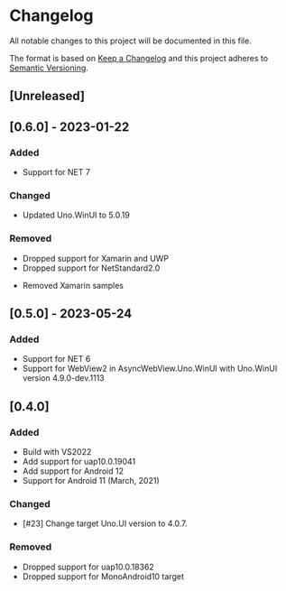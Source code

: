 ﻿# Changelog
All notable changes to this project will be documented in this file.

The format is based on [Keep a Changelog](http://keepachangelog.com/en/1.0.0/)
and this project adheres to [Semantic Versioning](http://semver.org/spec/v2.0.0.html).

## [Unreleased]

## [0.6.0] - 2023-01-22
### Added
* Support for NET 7

### Changed
* Updated Uno.WinUI to 5.0.19

### Removed
* Dropped support for Xamarin and UWP
* Dropped support for NetStandard2.0
- Removed Xamarin samples 

## [0.5.0] - 2023-05-24

### Added
* Support for NET 6
* Support for WebView2 in AsyncWebView.Uno.WinUI with Uno.WinUI version 4.9.0-dev.1113

## [0.4.0]

### Added
* Build with VS2022
* Add support for uap10.0.19041
* Add support for Android 12
* Support for Android 11 (March, 2021)

### Changed
* [#23] Change target Uno.UI version to 4.0.7.

### Removed
* Dropped support for uap10.0.18362
* Dropped support for MonoAndroid10 target